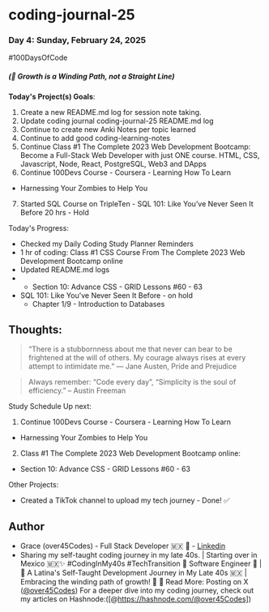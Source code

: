 # coding-journal-25

### Day 4: Sunday, February 24, 2025

#100DaysOfCode

##### (🌱 Growth is a Winding Path, not a Straight Line)

**Today's Project(s) Goals**:

1. Create a new README.md log for session note taking. 
2. Update coding journal coding-journal-25 README.md log 
3. Continue to create new Anki Notes per topic learned
4. Continue to add good coding-learning-notes 
5. Continue Class #1 The Complete 2023 Web Development Bootcamp: Become a Full-Stack Web Developer with just ONE course. HTML, CSS, Javascript, Node, React, PostgreSQL, Web3 and DApps
6. Continue 100Devs Course - Coursera - Learning How To Learn 
- Harnessing Your Zombies to Help You
7. Started SQL Course on TripleTen - SQL 101: Like You’ve Never Seen It Before 20 hrs  - Hold



Today's Progress:

- Checked my Daily Coding Study Planner Reminders
- 1 hr of coding: Class #1 CSS Course From The Complete 2023 Web Development Bootcamp online
- Updated README.md logs
- - Section 10: Advance CSS - GRID Lessons #60 - 63
- SQL 101: Like You’ve Never Seen It Before  - on hold 
    - Chapter 1/9 - Introduction to Databases
 

## Thoughts:

> “There is a stubbornness about me that never can bear to be frightened at the will of others. My courage always rises at every attempt to intimidate me.” ― Jane Austen, Pride and Prejudice

> Always remember: “Code every day”, “Simplicity is the soul of efficiency.” – Austin Freeman

Study Schedule Up next:

1. Continue 100Devs Course - Coursera - Learning How To Learn 
- Harnessing Your Zombies to Help You

2. Class #1 The Complete 2023 Web Development Bootcamp online:
- Section 10: Advance CSS - GRID Lessons #60 - 63

Other Projects:
- Created a TikTok channel to upload my tech journey - Done! ✅



## Author

-  Grace (over45Codes)  - Full Stack Developer 🇲🇽 💜  - [Linkedin](https://www.linkedin.com/in/castanedagrace/)
- Sharing my self-taught coding journey in my late 40s. | Starting over in Mexico 🇲🇽✨ #CodingInMy40s #TechTransition 🚀
Software Engineer 🚀 | 🌮 A Latina's Self-Taught Development Journey in My Late 40s 🇲🇽 | Embracing the winding path of growth! 🌱
📖 Read More:
Posting on X ([@over45Codes](https://x.com/over45Codes))
For a deeper dive into my coding journey, check out my articles on Hashnode:([@https://hashnode.com/@over45Codes])